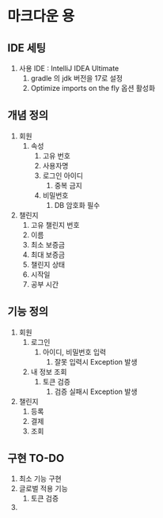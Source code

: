 # 마크다운 용

## IDE 세팅
1. 사용 IDE : IntelliJ IDEA Ultimate
   1. gradle 의 jdk 버전을 17로 설정
   2. Optimize imports on the fly 옵션 활성화

## 개념 정의

1. 회원
    1. 속성
        1. 고유 번호
        2. 사용자명
        3. 로그인 아이디
            1. 중복 금지
        4. 비밀번호
            1. DB 암호화 필수
2. 챌린지
    1. 고유 챌린지 번호
    2. 이름
    3. 최소 보증금
    4. 최대 보증금
    5. 챌린지 상태
    6. 시작일
    7. 공부 시간


## 기능 정의

1. 회원
    1. 로그인
        1. 아이디, 비밀번호 입력
            1. 잘못 입력시 Exception 발생
    2. 내 정보 조회
        1. 토큰 검증
            1. 검증 실패시 Exception 발생
2. 챌린지
    1. 등록
    2. 결제
    3. 조회

## 구현 TO-DO

1. 최소 기능 구현
2. 글로벌 적용 기능
    1. 토큰 검증
3.